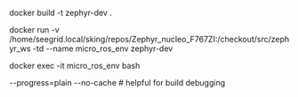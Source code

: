 

docker build -t zephyr-dev .

docker run -v /home/seegrid.local/sking/repos/Zephyr_nucleo_F767ZI:/checkout/src/zephyr_ws -td --name micro_ros_env zephyr-dev

docker exec -it micro_ros_env bash


--progress=plain --no-cache  # helpful for build debugging

```